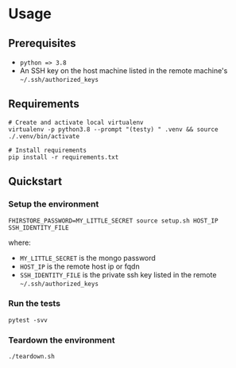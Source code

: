 # Usage

## Prerequisites

- `python => 3.8`
- An SSH key on the host machine listed in the remote machine's `~/.ssh/authorized_keys`

## Requirements

    # Create and activate local virtualenv
    virtualenv -p python3.8 --prompt "(testy) " .venv && source ./.venv/bin/activate

    # Install requirements
    pip install -r requirements.txt

## Quickstart

### Setup the environment

    FHIRSTORE_PASSWORD=MY_LITTLE_SECRET source setup.sh HOST_IP SSH_IDENTITY_FILE

where:

* `MY_LITTLE_SECRET` is the mongo password
* `HOST_IP` is the remote host ip or fqdn
* `SSH_IDENTITY_FILE` is the private ssh key listed in the remote `~/.ssh/authorized_keys`

### Run the tests

    pytest -svv

### Teardown the environment

    ./teardown.sh
